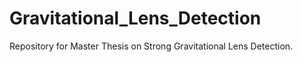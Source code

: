 # Gravitational_Lens_Detection
Repository for Master Thesis on Strong Gravitational Lens Detection.

